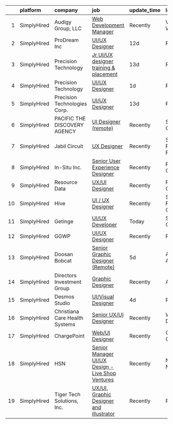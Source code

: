 

|    | platform    | company                        | job                                                                                                                                                      | update_time   | location             |
|---:|:------------|:-------------------------------|:---------------------------------------------------------------------------------------------------------------------------------------------------------|:--------------|:---------------------|
|  1 | SimplyHired | Audigy Group, LLC              | [Web Development Manager](https://www.simplyhired.com/job/Y_hyHsgvybHvkkO6IcOC6Dz2D2QQf6XWZlfLu36YL5BAMHJXtafejA?q=ui+designer)                          | Recently      | Vancouver, WA        |
|  2 | SimplyHired | ProDream Inc                   | [UI/UX Designer](https://www.simplyhired.com/job/RnOZEdtvCyXkkWD1msKGPXucwLg3rseue28QgF3jv-PwongGaifzxQ?q=ui+designer)                                   | 12d           | Remote               |
|  3 | SimplyHired | Precision Technology           | [Jr UI/UX designer training & placement](https://www.simplyhired.com/job/guTaF6RP2woaPsrOBNlKEQvihXRL-ZVsYc-ee_WvPfYq57slnUqcbA?q=ui+designer)           | 13d           | Remote               |
|  4 | SimplyHired | Precision Technology           | [UI/UX Designer](https://www.simplyhired.com/job/XSq5c8bX743he2th1O7AOejBCKfHkm0VPl5QxmMaO4z3s70pu_8Skw?q=ui+designer)                                   | 1d            | Remote               |
|  5 | SimplyHired | Precision Technologies Corp.   | [UI/UX Designer](https://www.simplyhired.com/job/Wrwg1Ojdob6W8IWeekrVUXRbSuzO7JoT3dlR12ZvBjmvfyNOCG6pBg?q=ui+designer)                                   | 13d           | Remote               |
|  6 | SimplyHired | PACIFIC THE DISCOVERY AGENCY   | [UI Designer (remote)](https://www.simplyhired.com/job/AACAJrLN2DXaCv1VFsXK2Xb8JV8ihXQmcURFsbqU3PtbD1bnh8kw4A?q=ui+designer)                             | Recently      | San Diego, CA        |
|  7 | SimplyHired | Jabil Circuit                  | [UX Designer](https://www.simplyhired.com/job/C3sbjuSkcCX7vsA18EjR__zA29fGUdmFALkgCpqHVHuFtU-YkSd9QA?q=ui+designer)                                      | Recently      | Saint Petersburg, FL |
|  8 | SimplyHired | In-Situ Inc.                   | [Senior User Experience Designer](https://www.simplyhired.com/job/vyM0f3TPEVsiQm91D22dN0l-KsYqyrhKvnNhy16xYaGcS2aJUCAddg?q=ui+designer)                  | Recently      | Fort Collins, CO     |
|  9 | SimplyHired | Resource Data                  | [UX/UI Designer](https://www.simplyhired.com/job/rp-9Yw8GuVeLdOg6Mg9dnoVnkAjm5ii5sOLtufW5fs6rxp1zpHtlpQ?q=ui+designer)                                   | Recently      | Portland, OR         |
| 10 | SimplyHired | Hive                           | [UI / UX Designer](https://www.simplyhired.com/job/9w26kx3b5THvyhz3TgDcZqVacC_M9YrCVzDBsHtsMYfGUOfUyjGVQw?q=ui+designer)                                 | Recently      | San Francisco, CA    |
| 11 | SimplyHired | Getinge                        | [UI/UX Developer](https://www.simplyhired.com/job/XLYH1IWqNaDEwVQmV77xCqQwRo9fPoRrISSUI57CCXLCe7Y0hyo7Lw?q=ui+designer)                                  | Today         | Streetsboro, OH      |
| 12 | SimplyHired | GGWP                           | [UI/UX Designer](https://www.simplyhired.com/job/qDagKyHenTcbgphIsVKS_A5T0MnFgRTborE_P1uTX2avfdPB1hAoqQ?q=ui+designer)                                   | Recently      | Remote               |
| 13 | SimplyHired | Doosan Bobcat                  | [Senior Graphic Designer (Remote)](https://www.simplyhired.com/job/GBMsIdFx_AYBBL-r09Rq-Q2g6YVPNq1bHnUE3gj-pyx0CwnFqX8ByQ?q=ui+designer)                 | 5d            | Akiachak, AK         |
| 14 | SimplyHired | Directors Investment Group     | [Graphic Designer](https://www.simplyhired.com/job/lwFB-IFPPDdhloaijqBwddfJUHKHlrmCl5Rm4qk6xWpCkNF95M1C7w?q=ui+designer)                                 | Recently      | Abilene, TX          |
| 15 | SimplyHired | Desmos Studio                  | [UI/Visual Designer](https://www.simplyhired.com/job/XiisSP-5NDA2HdRVmmgRcVjwixZ4F_9Fduv-Rr-XUSLkuey0ZE4rEQ?q=ui+designer)                               | 4d            | Remote               |
| 16 | SimplyHired | Christiana Care Health Systems | [Senior UX/UI Designer](https://www.simplyhired.com/job/q3FhXg6RpnC7PpsD3YXGtshtKbeIgC4vaDQ-E1BgBAlS1ZsR9CYxmA?q=ui+designer)                            | Recently      | Wilmington, DE       |
| 17 | SimplyHired | ChargePoint                    | [Web/UI Designer](https://www.simplyhired.com/job/6l9hUKon1YYarNHtO5VmQrJl571YYxvBwgWJEGUFhLKlesxlQm9a5A?q=ui+designer)                                  | Recently      | Campbell, CA         |
| 18 | SimplyHired | HSN                            | [Senior Manager UI/UX Design - Live Shop Ventures](https://www.simplyhired.com/job/PnZWNb_6aBBBnrDkveIhjtEukajlM-yogwn3wuniAR-Q_0Dpm5SczA?q=ui+designer) | Recently      | New York, NY         |
| 19 | SimplyHired | Tiger Tech Solutions, Inc.     | [UX/UI, Graphic Designer and illustrator](https://www.simplyhired.com/job/P0_O-3lInmD2260vZ7fW5WYpxNoOezT2_aaOMCb8l8MTGGQMgI9-Rg?q=ui+designer)          | Recently      | Remote               |